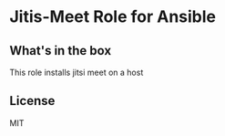 # Jitis-Meet Role for Ansible

## What's in the box

This role installs jitsi meet on a host

## License

MIT